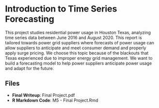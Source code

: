 # Introduction to Time Series Forecasting

This project studies residential power usage in Houston Texas, analyzing time series data
between June 2016 and August 2020. This report is tailored towards power grid suppliers
where forecasts of power usage can allow suppliers to anticipate and meet consumer
demand and properly apply surge pricing.
We choose this topic because of the blackouts that Texas experienced due to improper
energy grid management. We want to build a forecasting model to help power suppliers
anticipate power usage and adapt for the future.

## Files
- **Final Writeup**: Final Project.pdf
- **R Markdown Code**: M5 - Final Project.Rmd

